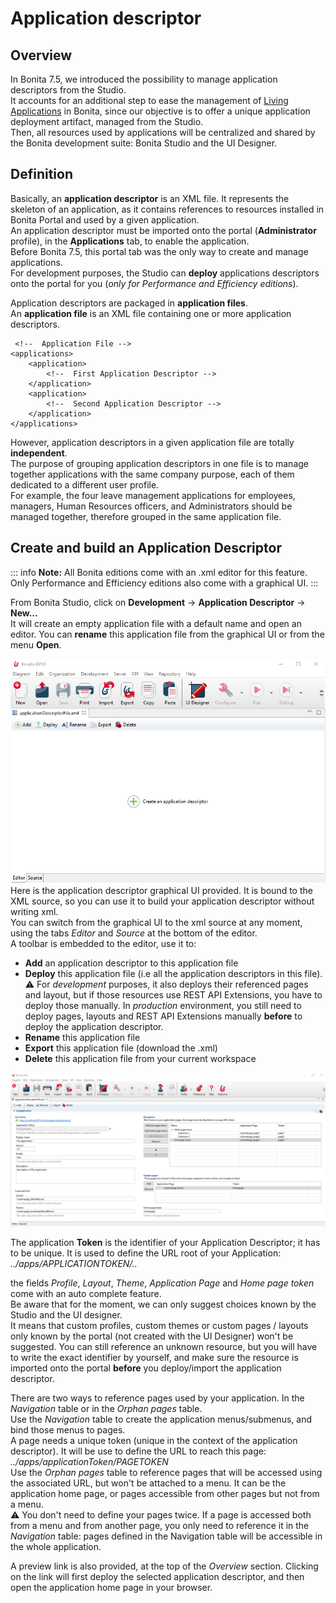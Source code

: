 # Application descriptor



## Overview

In Bonita 7.5, we introduced the possibility to manage application descriptors from the Studio.  
It accounts for an additional step to ease the management of [Living Applications](applications.md) in Bonita, since our objective is to offer a unique application deployment artifact, managed from the Studio.  
Then, all resources used by applications will be centralized and shared by the Bonita development suite: Bonita Studio and the UI Designer.  

## Definition 

Basically, an **application descriptor** is an XML file. It represents the skeleton of an application, as it contains references to resources installed in Bonita Portal and used by a given application.  
An application descriptor must be imported onto the portal (**Administrator** profile), in the **Applications** tab, to enable the application.  
Before Bonita 7.5, this portal tab was the only way to create and manage applications.  
For development purposes, the Studio can **deploy** applications descriptors onto the portal for you (_only for Performance and Efficiency editions_).

Application descriptors are packaged in **application files**.  
An **application file** is an XML file containing one or more application descriptors.  

	 <!--  Application File -->
    <applications>
		<application>
			<!--  First Application Descriptor -->
		</application>
		<application>
			<!--  Second Application Descriptor -->
		</application>
	</applications>
	
However, application descriptors in a given application file are totally **independent**.  
The purpose of grouping application descriptors in one file is to manage together applications with the same company purpose, each of them dedicated to a different user profile.  
For example, the four leave management applications for employees, managers, Human Resources officers, and Administrators should be managed together, therefore grouped in the same application file.  

## Create and build an Application Descriptor

::: info
**Note:** All Bonita editions come with an .xml editor for this feature. Only Performance and Efficiency editions also come with a graphical UI.
:::

From Bonita Studio, click on **Development** -> **Application Descriptor** -> **New...**  
It will create an empty application file with a default name and open an editor. You can **rename** this application file from the graphical UI or from the menu **Open**.  

![Empty Application File](images/applicationDescriptors/emptyApplicationFile.png)  
Here is the application descriptor graphical UI provided. It is bound to the XML source, so you can use it to build your application descriptor without writing xml.  
You can switch from the graphical UI to the xml source at any moment, using the tabs _Editor_ and _Source_ at the bottom of the editor.  
A toolbar is embedded to the editor, use it to:  

 - **Add** an application descriptor to this application file
 - **Deploy** this application file (i.e all the application descriptors in this file).  
 ⚠  For _development_ purposes, it also deploys their referenced pages and layout, but if those resources use REST API Extensions, you have to deploy those manually. In _production_ environment, you still need to deploy pages, layouts and REST API Extensions manually **before** to deploy the application descriptor.   
 - **Rename** this application file
 - **Export** this application file (download the .xml)
 - **Delete** this application file from your current workspace

![Application Descriptor Editor](images/applicationDescriptors/applicationDescriptorEditor.png)

The application **Token** is the identifier of your Application Descriptor; it has to be unique. It is used to define the URL root of your Application:  _../apps/APPLICATIONTOKEN/.._  

the fields _Profile_, _Layout_, _Theme_, _Application Page_ and _Home page token_ come with an auto complete feature.  
Be aware that for the moment, we can only suggest choices known by the Studio and the UI designer.  
It means that custom profiles, custom themes or custom pages / layouts only known by the portal (not created with the UI Designer) won't be suggested. You can still reference an unknown resource, but you will have to write the exact identifier by yourself, and make sure the resource is imported onto the portal **before** you deploy/import the application descriptor.  

There are two ways to reference pages used by your application. In the _Navigation_ table or in the _Orphan pages_ table.  
Use the _Navigation_ table to create the application menus/submenus, and bind those menus to pages.  
A page needs a unique token (unique in the context of the application descriptor). It will be use to define the URL to reach this page: _../apps/applicationToken/PAGETOKEN_  
Use the _Orphan pages_ table to reference pages that will be accessed using the associated URL, but won't be attached to a menu. It can be the application home page, or pages accessible from other pages but not from a menu.  
⚠ You don't need to define your pages twice. If a page is accessed both from a menu and from another page, you only need to reference it in the _Navigation_ table: pages defined in the Navigation table will be accessible in the whole application.  

A preview link is also provided, at the top of the _Overview_ section. Clicking on the link will first deploy the selected application descriptor, and then open the application home page in your browser.
